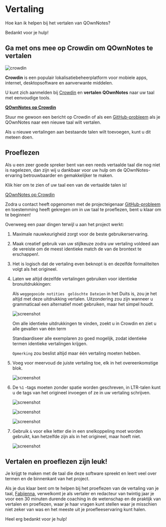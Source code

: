 # Vertaling

Hoe kan ik helpen bij het vertalen van QOwnNotes?

Bedankt voor je hulp!

## Ga met ons mee op Crowdin om QOwnNotes te vertalen

![crowdin](/img/crowdin.png)

**Crowdin** is een populair lokalisatiebeheerplatform voor mobiele apps, internet, desktopsoftware en aanverwante middelen.

U kunt zich aanmelden bij [Crowdin](https://crowdin.com/project/qownnotes/invite) en **vertalen** **QOwnNotes** naar uw taal met eenvoudige tools.

**[QOwnNotes op Crowdin](https://crowdin.com/project/qownnotes/invite)**

Stuur me gewoon een bericht op Crowdin of als een [GitHub-probleem](https://github.com/pbek/QOwnNotes/issues) als je QOwnNotes naar een nieuwe taal wilt vertalen.

Als u nieuwe vertalingen aan bestaande talen wilt toevoegen, kunt u dit meteen doen.

## Proeflezen

Als u een zeer goede spreker bent van een reeds vertaalde taal die nog niet is nagelezen, dan zijn wij u dankbaar voor uw hulp om de QOwnNotes-ervaring betrouwbaarder en gemakkelijker te maken.

Klik hier om te zien of uw taal een van de vertaalde talen is!

[QOwnNotes op Crowdin](https://translate.qownnotes.org/)

Zodra u contact heeft opgenomen met de projecteigenaar [GitHub-probleem](https://github.com/pbek/QOwnNotes/issues) en toestemming heeft gekregen om in uw taal te proeflezen, bent u klaar om te beginnen!

Overweeg een paar dingen terwijl u aan het project werkt:

1) Maximale nauwkeurigheid zorgt voor de beste gebruikerservaring.

2) Maak creatief gebruik van uw stijlkeuze zodra uw vertaling voldeed aan de vereiste om de meest identieke match de van de brontext te erschappen!.

3) Het is logisch dat de vertaling even beknopt is en dezelfde formaliteiten volgt als het origineel.

4) Laten we altijd dezelfde vertalingen gebruiken voor identieke bronuitdrukkingen:

   Als `weggegooide notities` ` gelöschte Dateien` in het Duits is, zou je het altijd met deze uitdrukking vertalen. Uitzondering zou zijn wanneer u grammaticaal een alternatief moet gebruiken, maar het simpel houdt.

   ![screenshot](/img/crowdin/screenshot-7.png)

   Om alle identieke uitdrukkingen te vinden, zoekt u in Crowdin en ziet u alle gevallen van één term

   Standaardiseer alle exemplaren zo goed mogelijk, zodat identieke termen identieke vertalingen krijgen.

   `Opmerking` zou beslist altijd maar één vertaling moeten hebben.

5) Voeg voor meervoud de juiste vertaling toe, elk in het overeenkomstige blok.

   ![screenshot](/img/crowdin/screenshot-4.png)

6) De `%1` -tags moeten zonder spatie worden geschreven, in LTR-talen kunt u de tags van het origineel invoegen of ze in uw vertaling schrijven.

   ![screenshot](/img/crowdin/screenshot-1.png)

   ![screenshot](/img/crowdin/screenshot-5.png)

   ![screenshot](/img/crowdin/screenshot-3.png)

7) Gebruik `&` voor elke letter die in een snelkoppeling moet worden gebruikt, kan hetzelfde zijn als in het origineel, maar hoeft niet.

   ![screenshot](/img/crowdin/screenshot-4.png)

## Vertalen en proeflezen zijn leuk!

Je krijgt te maken met de taal die deze software spreekt en leert veel over termen en de binnenkant van het project.

Als je dus klaar bent om te helpen bij het proeflezen van de vertaling van je taal, [Fabijenna](https://crowdin.com/profile/rawfreeamy), verwelkomt je als vertaler en redacteur van twintig jaar je voor een 30 minuten durende coaching in de wetenschap en de praktijk van vertalen en proeflezen, waar je haar vragen kunt stellen waar je misschien niet zeker van was en het meeste uit je proefleeservaring kunt halen.

Heel erg bedankt voor je hulp!
